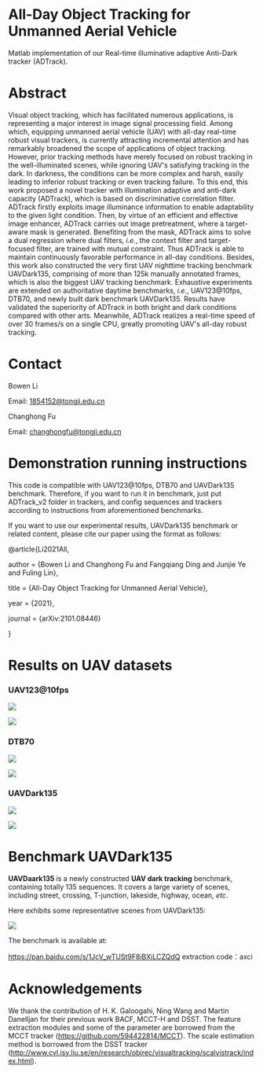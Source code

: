 # All-Day Object Tracking for Unmanned Aerial Vehicle 
Matlab implementation of our Real-time illuminative adaptive Anti-Dark tracker (ADTrack).

# Abstract

Visual object tracking, which has facilitated numerous applications, is representing a major interest in image signal processing field. Among which, equipping unmanned aerial vehicle (UAV) with all-day real-time robust visual trackers, is currently attracting incremental attention and has remarkably broadened the scope of applications of object tracking. However, prior tracking methods have merely focused on robust tracking in the well-illuminated scenes, while ignoring UAV's satisfying tracking in the dark. In darkness, the conditions can be more complex and harsh, easily leading to inferior robust tracking or even tracking failure. To this end, this work proposed a novel tracker with illumination adaptive and anti-dark capacity (ADTrack), which is based on discriminative correlation filter. ADTrack firstly exploits image illuminance information to enable adaptability to the given light condition. Then, by virtue of an efficient and effective image enhancer, ADTrack carries out image pretreatment, where a target-aware mask is generated. Benefiting from the mask, ADTrack aims to solve a dual regression where dual filters, *i.e.*, the context filter and target-focused filter, are trained with mutual constraint. Thus ADTrack is able to maintain continuously favorable performance in all-day conditions. Besides, this work also constructed the very first UAV nighttime tracking benchmark UAVDark135, comprising of more than 125k manually annotated frames, which is also the biggest UAV tracking benchmark. Exhaustive experiments are extended on authoritative daytime benchmarks, *i.e.*, UAV123@10fps, DTB70, and newly built dark benchmark UAVDark135. Results have validated the superiority of ADTrack in both bright and dark conditions compared with other arts. Meanwhile, ADTrack realizes a real-time speed of over 30 frames/s on a single CPU, greatly promoting UAV's all-day robust tracking.

# Contact

Bowen Li

Email: 1854152@tongji.edu.cn

Changhong Fu

Email: [changhongfu@tongji.edu.cn](mailto:changhongfu@tongji.edu.cn)

# Demonstration running instructions

This code is compatible with UAV123@10fps, DTB70 and UAVDark135 benchmark. Therefore, if you want to run it in benchmark, just put ADTrack_v2 folder in trackers, and config sequences and trackers according to instructions from aforementioned benchmarks. 

If you want to use our experimental results, UAVDark135 benchmark or related content, please cite our paper using the format as follows:

@article{Li2021All,

author = {Bowen Li and Changhong Fu and Fangqiang Ding and Junjie Ye and Fuling Lin},

title = {All-Day Object Tracking for Unmanned Aerial Vehicle},

year = {2021},

journal = {arXiv:2101.08446}

}

# Results on UAV datasets

### UAV123@10fps

![](results_OPE/UAV123_10fps_pre.png)

![](results_OPE/UAV123_10fps_suc.png)

### DTB70

![](results_OPE/DTB70_pre.png)

![](results_OPE/DTB70_suc.png)

### UAVDark135

![](results_OPE/UAVDark135_pre.png)

![](results_OPE/UAVDark135_suc.png)

# Benchmark UAVDark135

**UAVDaark135** is a newly constructed **UAV dark tracking** benchmark, containing totally 135 sequences. It covers a large variety of scenes, including street, crossing, T-junction, lakeside, highway, ocean, *etc*.

Here exhibits some representative scenes from UAVDark135:

![](results_OPE/UAVDark135.png)

The benchmark is available at:

https://pan.baidu.com/s/1JcV_wTUSt9F8iBXiLCZQdQ 
extraction code：axci 

# Acknowledgements

We thank the contribution of  H. K. Galoogahi, Ning Wang and Martin Danelljan for their previous work BACF,  MCCT-H and DSST.  The feature extraction modules and some of the parameter are borrowed from the MCCT tracker (https://github.com/594422814/MCCT). The scale estimation method is borrowed from the DSST tracker (http://www.cvl.isy.liu.se/en/research/objrec/visualtracking/scalvistrack/index.html).

